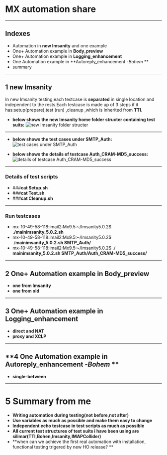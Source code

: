 # **MX automation share**

 ---
## **Indexes**


- Automation in **new Imsanity** and one example
- One+ Automation example in **Body_preview**
- One+ Automation example in **Logging_enhancement**
- One Automation example in **Autoreply_enhancement -*Bohem* **
- summary
 ---
## **1 new Imsanity**

In new Imsanity testing,each testcase is **separated** in single location and independent to the rests.Each testcase is made up of 3 steps if it has:setup(prepare),test (run) ,cleanup ,which is inherited from **TTI**.

- **below shows the new Imsanity home folder structer containing test suits:**
![new Imsanity folder structer](/home/ram/Pictures/1.png  "new Imsanity folder structer")
---

- **below shows the test cases under SMTP_Auth:**
![test cases under SMTP_Auth](/home/ram/Pictures/2.png  "test cases under SMTP_Auth")

- **below shows the details of testcase  Auth_CRAM-MD5_success:**
![details of testcase  Auth_CRAM-MD5_success](/home/ram/Pictures/3.png  "details of testcase  Auth_CRAM-MD5_success")
---
### **Details of test scripts**
- ###**cat Setup.sh**
- ###**cat Test.sh**
- ###**cat Cleanup.sh**
---
### **Run testcases**
- mx-10-49-58-118:imail2:Mx9.5:~/Imsanity5.0.2$ **./mainimsanity_5.0.2.sh**
- mx-10-49-58-118:imail2:Mx9.5:~/Imsanity5.0.2$ ./**mainimsanity_5.0.2.sh   SMTP_Auth/**
- mx-10-49-58-118:imail2:Mx9.5:~/Imsanity5.0.2$ ./ 
**mainimsanity_5.0.2.sh   SMTP_Auth/Auth_CRAM-MD5_success/**
---
## **2 One+ Automation example in Body_preview**  

- **one from Imsanity**
- **one from old**

---
## **3 One+ Automation example in Logging_enhancement**  

- **direct and NAT**
- **proxy and XCLP**

---
## **4 One Automation example in Autoreply_enhancement -*Bohem* **  

- **single-between**

---
# **5 Summary from me**

- **Writing automation during testing(not before,not after)**
- **Use variables as much as possible and make them easy to change**
- **Independent echo testcase in test scripts as much as possible**
- **All current test structures of test suits i have been using are silimar(TTI,Bohen,Imsanity,IMAPCollider)**
- **when can we achieve the first real automation with installation, functional testing trigered by new HO release? **